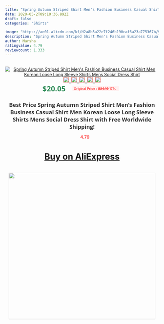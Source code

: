 ```yaml
---
title: "Spring Autumn Striped Shirt Men's Fashion Business Casual Shirt Men Korean Loose Long Sleeve Shirts Mens Social Dress Shirt"
date: 2020-05-2T09:10:36.892Z
draft: false
categories: "Shirts"

image: "https://ae01.alicdn.com/kf/H2a8b5a22e7f246b190caf6a23a775367b/Spring-Autumn-Striped-Shirt-Men-s-Fashion-Business-Casual-Shirt-Men-Korean-Loose-Long-Sleeve-Shirts.jpg"
description: "Spring Autumn Striped Shirt Men's Fashion Business Casual Shirt Men Korean Loose Long Sleeve Shirts Mens Social Dress Shirt"
author: Marsha
ratingvalue: 4.79
reviewcount: 1.333
---
```

<br>
<div style="text-align: center;">
<a href="https://s.click.aliexpress.com/e/_AlfgzX" target="_blank" rel="nofollow noopener noreferrer"><img alt="Spring Autumn Striped Shirt Men's Fashion Business Casual Shirt Men Korean Loose Long Sleeve Shirts Mens Social Dress Shirt" class="magnifier-image" src="https://ae01.alicdn.com/kf/H2a8b5a22e7f246b190caf6a23a775367b/Spring-Autumn-Striped-Shirt-Men-s-Fashion-Business-Casual-Shirt-Men-Korean-Loose-Long-Sleeve-Shirts.jpg_640x640.jpg">
<br>
<img style="border:1px solid salmon" src="https://ae01.alicdn.com/kf/H2a8b5a22e7f246b190caf6a23a775367b/Spring-Autumn-Striped-Shirt-Men-s-Fashion-Business-Casual-Shirt-Men-Korean-Loose-Long-Sleeve-Shirts.jpg_120x120.jpg">&nbsp;&nbsp;<img style="border:1px solid salmon" src="https://ae01.alicdn.com/kf/Ha946b6b9902d453ea43fa58c10e583e6z/Spring-Autumn-Striped-Shirt-Men-s-Fashion-Business-Casual-Shirt-Men-Korean-Loose-Long-Sleeve-Shirts.jpg_120x120.jpg">&nbsp;&nbsp;<img style="border:1px solid salmon" src="https://ae01.alicdn.com/kf/Hdca7fa5f17e44c348f78ba6e6ded4849Z/Spring-Autumn-Striped-Shirt-Men-s-Fashion-Business-Casual-Shirt-Men-Korean-Loose-Long-Sleeve-Shirts.jpg_120x120.jpg">&nbsp;&nbsp;<img style="border:1px solid salmon" src="https://ae01.alicdn.com/kf/H3ff75d3221894f75ab7ac6a8f4f1296ew/Spring-Autumn-Striped-Shirt-Men-s-Fashion-Business-Casual-Shirt-Men-Korean-Loose-Long-Sleeve-Shirts.jpg_120x120.jpg">&nbsp;&nbsp;<img style="border:1px solid salmon" src="https://ae01.alicdn.com/kf/H4accbee5021b43ea83b467099feb1c0aj/Spring-Autumn-Striped-Shirt-Men-s-Fashion-Business-Casual-Shirt-Men-Korean-Loose-Long-Sleeve-Shirts.jpg_120x120.jpg"></a></div><br0>
<div style="text-align: center;"><span style="background-color: white; border: 0px; box-sizing: border-box; color: seagreen; display: inline-block; font-family: &quot;open sans&quot; , &quot;arial&quot; , &quot;helvetica&quot; , sans-serif , &quot;heiti&quot;; font-size: 24px; font-stretch: inherit; font-weight: 700; line-height: inherit; margin: 0px 10px 0px 0px; padding: 0px; vertical-align: middle;">$20.05 </span>
<span style="background: rgb(255 , 241 , 241); border-radius: 3px; border: 0px; box-sizing: border-box; color: #ff4747; display: inline-block; font-family: inherit; font-size: 12px; font-stretch: inherit; font-style: inherit; font-variant: inherit; font-weight: 600; line-height: inherit; margin: 0px; padding: 2px 5px; transform: scale(0.9); vertical-align: middle;">Original Price : <b style="text-decoration: line-through;">$24.16 </b> 17%&nbsp;&nbsp;</span></div>
<h1 style="color: #333333; display: inline-block; font-family: &quot;open sans&quot; , &quot;arial&quot; , &quot;helvetica&quot; , sans-serif , &quot;heiti&quot;; font-size: 18px; font-stretch: inherit; font-weight: 700; text-align: center;">Best Price Spring Autumn Striped Shirt Men's Fashion Business Casual Shirt Men Korean Loose Long Sleeve Shirts Mens Social Dress Shirt with Free Worldwide Shipping!</h1>
<div style="color: #ff4747; text-align: center;">
<img src="https://4.bp.blogspot.com/-M0ZcTcb-5uY/XleCXlxnR4I/AAAAAAAAAEc/OrjgMkXV1oMQFaCRZj5HQwOCBcu3w1FegCPcBGAYYCw/s1600/star.png" style="height: 15px;">&nbsp;<b>4.79</b></div>
<div class="button_cont" align="center"><a class="buynow_a" href="https://s.click.aliexpress.com/e/_AlfgzX" target="_blank" rel="nofollow noopener noreferrer"><H1>Buy on AliExpress</H1></a></div><br>
<div class="separator" style="clear: both; text-align: center;">
<img src="https://lh3.googleusercontent.com/-pTy5HemUv9M/XlePHvY0dAI/AAAAAAAAAE4/0nX5iRUoIWY8eMW9Dpxeirr157OZliDIgCLcBGAsYHQ/s1600/badge.gif" width="480">
</div>
